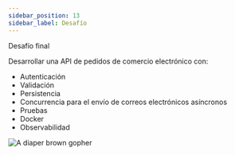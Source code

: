 ```yaml
---
sidebar_position: 13
sidebar_label: Desafío
---
```


Desafío final

<div className="row">
<div className="col">

Desarrollar una API de pedidos de comercio electrónico con:

- Autenticación
- Validación
- Persistencia
- Concurrencia para el envío de correos electrónicos asíncronos
- Pruebas
- Docker
- Observabilidad

</div>
<div className="col col--4 text--center">
<img 
    src={require('@site/static/img/gophers/gopher-star.png').default} 
    style={{ transform:'scale(1.2)', marginTop:'-1rem' }}
    alt="A diaper brown gopher" />
</div>
</div>

